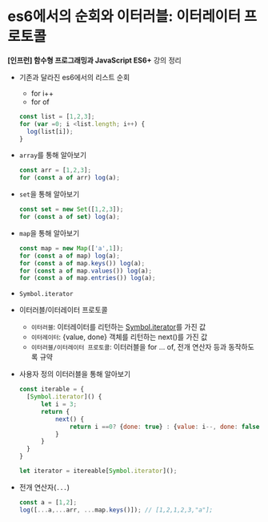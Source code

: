 # es6에서의 순회와 이터러블: 이터레이터 프로토콜

**[인프런] 함수형 프로그래밍과 JavaScript ES6+**  강의 정리

- 기존과 달라진 es6에서의 리스트 순회

  - for i++
  - for of

  ```jsx
  const list = [1,2,3];
  for (var =0; i <list.length; i++) {
  	log(list[i]);
  }
  ```

- `array`를 통해 알아보기

  ```jsx
  const arr = [1,2,3];
  for (const a of arr) log(a);
  ```

- `set`을 통해 알아보기

  ```jsx
  const set = new Set([1,2,3]);
  for (const a of set) log(a);
  ```

- `map`을 통해 알아보기

  ```jsx
  const map = new Map(['a',1]);
  for (const a of map) log(a);
  for (const a of map.keys()) log(a);
  for (const a of map.values()) log(a);
  for (const a of map.entries()) log(a);
  ```

- `Symbol.iterator`

- 이터러블/이터레이터 프로토콜

  - `이터러블`: 이터레이터를 리턴하는 [Symbol.iterator]()를 가진 값
  - `이터레이터`: {value, done} 객체를 리턴하는 next()를 가진 값
  - `이터러블/이터레이터 프로토콜`: 이터러블을 for ... of, 전개 연산자 등과 동작하도록 규약

- 사용자 정의 이터러블을 통해 알아보기

  ```jsx
  const iterable = {
  	[Symbol.iterator]() {
  		let i = 3;
  		return {
  			next() {
  				return i ==0? {done: true} : {value: i--, done: false}
  			}
  		}
  	}
  }
  
  let iterator = itereable[Symbol.iterator]();
  ```

- 전개 연산자(`...`)

  ```jsx
  const a = [1,2];
  log([...a,...arr, ...map.keys()]); // [1,2,1,2,3,"a"];
  ```


